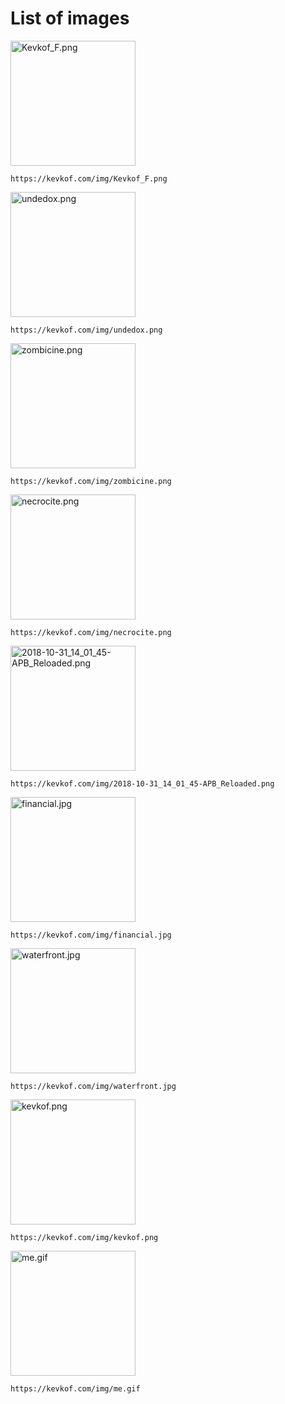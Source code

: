 # List of images
 
 <img src="`https://kevkof.com/img/Kevkof_F.png`" alt="Kevkof_F.png" width="200"/> 
 
`https://kevkof.com/img/Kevkof_F.png`
 
 <img src="`https://kevkof.com/img/undedox.png`" alt="undedox.png" width="200"/> 
 
`https://kevkof.com/img/undedox.png`
 
 <img src="`https://kevkof.com/img/zombicine.png`" alt="zombicine.png" width="200"/> 
 
`https://kevkof.com/img/zombicine.png`
 
 <img src="`https://kevkof.com/img/necrocite.png`" alt="necrocite.png" width="200"/> 
 
`https://kevkof.com/img/necrocite.png`
 
 <img src="`https://kevkof.com/img/2018-10-31_14_01_45-APB_Reloaded.png`" alt="2018-10-31_14_01_45-APB_Reloaded.png" width="200"/> 
 
`https://kevkof.com/img/2018-10-31_14_01_45-APB_Reloaded.png`
 
 <img src="`https://kevkof.com/img/financial.jpg`" alt="financial.jpg" width="200"/> 
 
`https://kevkof.com/img/financial.jpg`
 
 <img src="`https://kevkof.com/img/waterfront.jpg`" alt="waterfront.jpg" width="200"/> 
 
`https://kevkof.com/img/waterfront.jpg`
 
 <img src="`https://kevkof.com/img/kevkof.png`" alt="kevkof.png" width="200"/> 
 
`https://kevkof.com/img/kevkof.png`
 
 <img src="`https://kevkof.com/img/me.gif`" alt="me.gif" width="200"/> 
 
`https://kevkof.com/img/me.gif`
 
